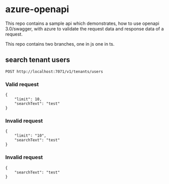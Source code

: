 # azure-openapi

This repo contains a sample api which demonstrates, how to use openapi 3.0/swagger, with azure to validate the request data and response data of a request.

This repo contains two branches, one in js one in ts.

## search tenant users

`POST http://localhost:7071/v1/tenants/users`

### Valid request

```
{
    "limit": 10,
    "searchText": "test"
}
```

### Invalid request

```
{
    "limit": "10",
    "searchText": "test"
}
```

### Invalid request

```
{
    "searchText": "test"
}
```
